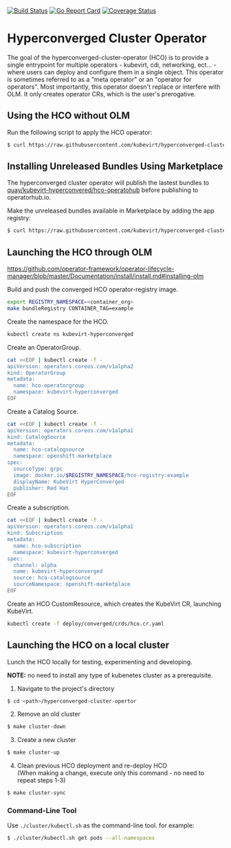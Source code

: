 [![Build Status](https://travis-ci.com/kubevirt/hyperconverged-cluster-operator.svg?branch=master)](https://travis-ci.com/kubevirt/hyperconverged-cluster-operator)
[![Go Report Card](https://goreportcard.com/badge/github.com/kubevirt/hyperconverged-cluster-operator)](https://goreportcard.com/report/github.com/kubevirt/hyperconverged-cluster-operator)
[![Coverage Status](https://coveralls.io/repos/github/kubevirt/hyperconverged-cluster-operator/badge.svg?branch=master&service=github)](https://coveralls.io/github/kubevirt/hyperconverged-cluster-operator?branch=master)

# Hyperconverged Cluster Operator

The goal of the hyperconverged-cluster-operator (HCO) is to provide a single
entrypoint for multiple operators - kubevirt, cdi, networking, ect... - where
users can deploy and configure them in a single object. This operator is
sometimes referred to as a "meta operator" or an "operator for operators".
Most importantly, this operator doesn't replace or interfere with OLM.
It only creates operator CRs, which is the user's prerogative.

## Using the HCO without OLM

Run the following script to apply the HCO operator:

```bash
$ curl https://raw.githubusercontent.com/kubevirt/hyperconverged-cluster-operator/master/deploy/deploy.sh | bash
```

## Installing Unreleased Bundles Using Marketplace
The hyperconverged cluster operator will publish the lastest bundles to [quay/kubevirt-hyperconvered/hco-operatohub](https://quay.io/application/kubevirt-hyperconverged/hco-operatorhub)
before publishing to operatorhub.io.

Make the unreleased bundles available in Marketplace by adding the app registry:
```bash
$ curl https://raw.githubusercontent.com/kubevirt/hyperconverged-cluster-operator/master/tools/quay-registry.sh | bash -s $QUAY_USERNAME $QUAY_PASSWORD
```

## Launching the HCO through OLM

https://github.com/operator-framework/operator-lifecycle-manager/blob/master/Documentation/install/install.md#installing-olm

Build and push the converged HCO operator-registry image.

```bash
export REGISTRY_NAMESPACE=<container_org>
make bundleRegistry CONTAINER_TAG=example
```

Create the namespace for the HCO.
```bash
kubectl create ns kubevirt-hyperconverged
```

Create an OperatorGroup.
```bash
cat <<EOF | kubectl create -f -
apiVersion: operators.coreos.com/v1alpha2
kind: OperatorGroup
metadata:
  name: hco-operatorgroup
  namespace: kubevirt-hyperconverged
EOF
```

Create a Catalog Source.
```bash
cat <<EOF | kubectl create -f -
apiVersion: operators.coreos.com/v1alpha1
kind: CatalogSource
metadata:
  name: hco-catalogsource
  namespace: openshift-marketplace
spec:
  sourceType: grpc
  image: docker.io/$REGISTRY_NAMESPACE/hco-registry:example
  displayName: KubeVirt HyperConverged
  publisher: Red Hat
EOF
```

Create a subscription.
```bash
cat <<EOF | kubectl create -f -
apiVersion: operators.coreos.com/v1alpha1
kind: Subscription
metadata:
  name: hco-subscription
  namespace: kubevirt-hyperconverged
spec:
  channel: alpha
  name: kubevirt-hyperconverged
  source: hco-catalogsource
  sourceNamespace: openshift-marketplace
EOF
```

Create an HCO CustomResource, which creates the KubeVirt CR, launching KubeVirt.
```bash
kubectl create -f deploy/converged/crds/hco.cr.yaml
```

## Launching the HCO on a local cluster

Lunch the HCO locally for testing, experimenting and developing.

**NOTE:** no need to install any type of kubenetes cluster as a prerequisite.

1. Navigate to the project's directory
```bash
$ cd <path>/hyperconverged-cluster-opertor
```
2. Remove an old cluster
```bash
$ make cluster-down
```
3. Create a new cluster
```bash
$ make cluster-up
```
4. Clean previous HCO deployment and re-deploy HCO \
   (When making a change, execute only this command - no need to repeat steps 1-3)
```bash
$ make cluster-sync
```
### Command-Line Tool
Use `./cluster/kubectl.sh` as the command-line tool. for example:
```bash
$ ./cluster/kubectl.sh get pods --all-namespaces
```

